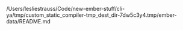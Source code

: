 /Users/lesliestrauss/Code/new-ember-stuff/cli-ya/tmp/custom_static_compiler-tmp_dest_dir-7dw5c3y4.tmp/ember-data/README.md